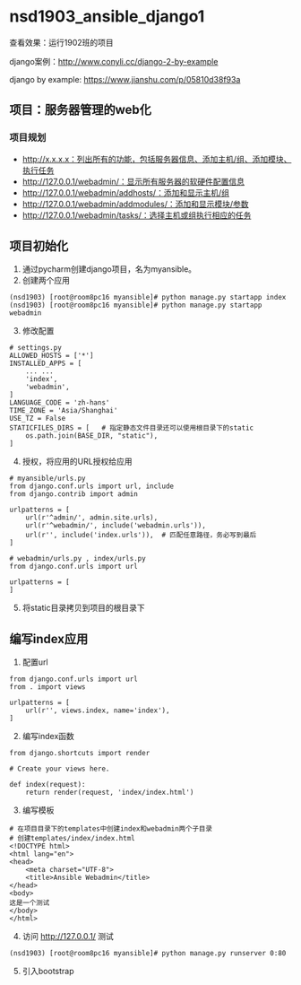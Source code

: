 # nsd1903_ansible_django1

查看效果：运行1902班的项目

django案例：http://www.conyli.cc/django-2-by-example

django by example: https://www.jianshu.com/p/05810d38f93a

## 项目：服务器管理的web化

### 项目规划

- http://x.x.x.x：列出所有的功能，包括服务器信息、添加主机/组、添加模块、执行任务
- http://127.0.0.1/webadmin/：显示所有服务器的软硬件配置信息
- http://127.0.0.1/webadmin/addhosts/：添加和显示主机/组
- http://127.0.0.1/webadmin/addmodules/：添加和显示模块/参数
- http://127.0.0.1/webadmin/tasks/：选择主机或组执行相应的任务

## 项目初始化

1. 通过pycharm创建django项目，名为myansible。
2. 创建两个应用

```shell
(nsd1903) [root@room8pc16 myansible]# python manage.py startapp index
(nsd1903) [root@room8pc16 myansible]# python manage.py startapp webadmin
```

3. 修改配置

```shell
# settings.py
ALLOWED_HOSTS = ['*']
INSTALLED_APPS = [
    ... ...
    'index',
    'webadmin',
]
LANGUAGE_CODE = 'zh-hans'
TIME_ZONE = 'Asia/Shanghai'
USE_TZ = False
STATICFILES_DIRS = [   # 指定静态文件目录还可以使用根目录下的static
    os.path.join(BASE_DIR, "static"),
]
```

4. 授权，将应用的URL授权给应用

```shell
# myansible/urls.py
from django.conf.urls import url, include
from django.contrib import admin

urlpatterns = [
    url(r'^admin/', admin.site.urls),
    url(r'^webadmin/', include('webadmin.urls')),
    url(r'', include('index.urls')),  # 匹配任意路径，务必写到最后
]

# webadmin/urls.py , index/urls.py
from django.conf.urls import url

urlpatterns = [
]
```

5. 将static目录拷贝到项目的根目录下

## 编写index应用

1. 配置url

```shell
from django.conf.urls import url
from . import views

urlpatterns = [
    url(r'', views.index, name='index'),
]
```

2. 编写index函数

```shell
from django.shortcuts import render

# Create your views here.

def index(request):
    return render(request, 'index/index.html')
```

3. 编写模板

```shell
# 在项目目录下的templates中创建index和webadmin两个子目录
# 创建templates/index/index.html
<!DOCTYPE html>
<html lang="en">
<head>
    <meta charset="UTF-8">
    <title>Ansible Webadmin</title>
</head>
<body>
这是一个测试
</body>
</html>
```

4. 访问 http://127.0.0.1/ 测试

```shell
(nsd1903) [root@room8pc16 myansible]# python manage.py runserver 0:80
```

5. 引入bootstrap

```shell

```







